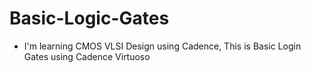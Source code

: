 # Basic-Logic-Gates
- I'm learning CMOS VLSI Design using Cadence, This is Basic Login Gates using Cadence Virtuoso

